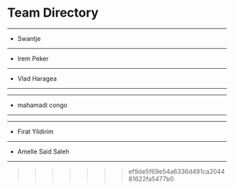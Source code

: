 # Team Directory

---
- Swantje
---
- Irem Peker
---
- Vlad Haragea
---
---
- mahamadi congo
---
---
- Firat Yildirim
---
- Amelle Said Saleh
---
>>>>>>> ef9de5f69e54a6336d491ca204481622fa5477b0
